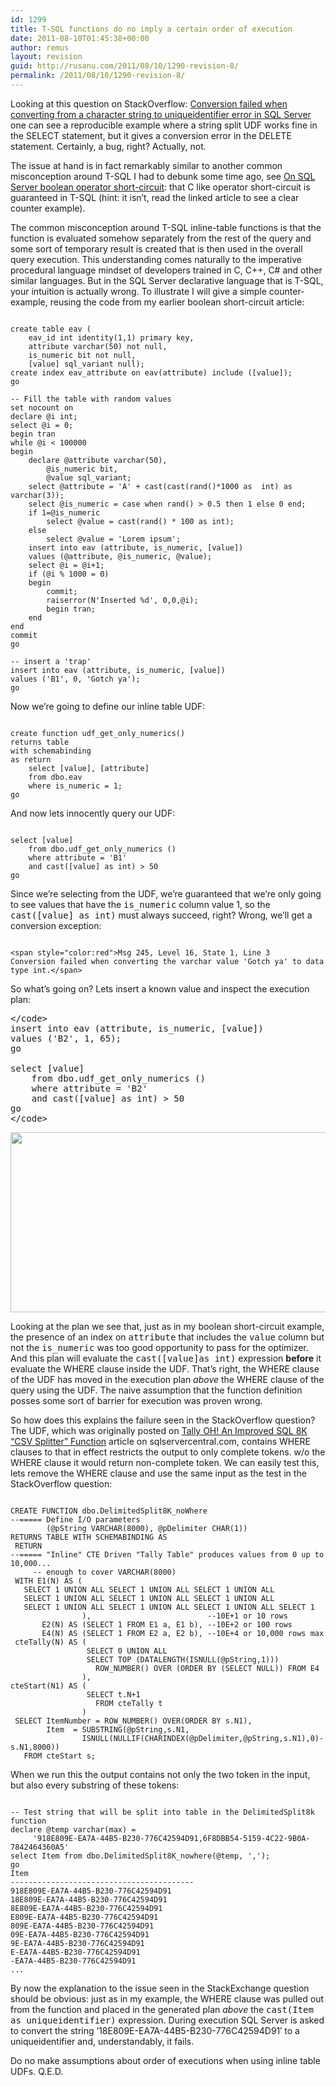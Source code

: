 ```yaml
---
id: 1299
title: T-SQL functions do no imply a certain order of execution
date: 2011-08-10T01:45:38+00:00
author: remus
layout: revision
guid: http://rusanu.com/2011/08/10/1290-revision-8/
permalink: /2011/08/10/1290-revision-8/
---
```

Looking at this question on StackOverflow: <a href="http://stackoverflow.com/questions/6989522/conversion-failed-when-converting-from-a-character-string-to-uniqueidentifier-err" target="_blank">Conversion failed when converting from a character string to uniqueidentifier error in SQL Server</a> one can see a reproducible example where a string split UDF works fine in the SELECT statement, but it gives a conversion error in the DELETE statement. Certainly, a bug, right? Actually, not.

The issue at hand is in fact remarkably similar to another common misconception around T-SQL I had to debunk some time ago, see [On SQL Server boolean operator short-circuit](http://rusanu.com/2009/09/13/on-sql-server-boolean-operator-short-circuit/): that C like operator short-circuit is guaranteed in T-SQL (hint: it isn&#8217;t, read the linked article to see a clear counter example).

The common misconception around T-SQL inline-table functions is that the function is evaluated somehow separately from the rest of the query and some sort of temporary result is created that is then used in the overall query execution. This understanding comes naturally to the imperative procedural language mindset of developers trained in C, C++, C# and other similar languages. But in the SQL Server declarative language that is T-SQL, your intuition is actually wrong. To illustrate I will give a simple counter-example, reusing the code from my earlier boolean short-circuit article:

<pre><code class="prettyprint lang-sql">
create table eav (
    eav_id int identity(1,1) primary key,
    attribute varchar(50) not null,
    is_numeric bit not null,
    [value] sql_variant null);
create index eav_attribute on eav(attribute) include ([value]);
go

-- Fill the table with random values
set nocount on
declare @i int;
select @i = 0;
begin tran
while @i &lt; 100000
begin
    declare @attribute varchar(50),
        @is_numeric bit,
        @value sql_variant;
    select @attribute = 'A' + cast(cast(rand()*1000 as  int) as varchar(3));
    select @is_numeric = case when rand() > 0.5 then 1 else 0 end;
    if 1=@is_numeric
        select @value = cast(rand() * 100 as int);
    else
        select @value = 'Lorem ipsum';
    insert into eav (attribute, is_numeric, [value])
    values (@attribute, @is_numeric, @value);
    select @i = @i+1;
    if (@i % 1000 = 0)
    begin
		commit;
		raiserror(N'Inserted %d', 0,0,@i);
		begin tran;
    end
end
commit
go

-- insert a 'trap'
insert into eav (attribute, is_numeric, [value])
values ('B1', 0, 'Gotch ya');
go
</code></pre>

Now we&#8217;re going to define our inline table UDF:

<pre><code class="prettyprint lang-sql">
create function udf_get_only_numerics()
returns table
with schemabinding
as return 
	select [value], [attribute]
	from dbo.eav
	where is_numeric = 1;	
go
</code></pre>

And now lets innocently query our UDF:

<pre><code class="prettyprint lang-sql">
select [value] 
	from dbo.udf_get_only_numerics ()
    where attribute = 'B1' 
    and cast([value] as int) > 50
go
</code></pre>

Since we&#8217;re selecting from the UDF, we&#8217;re guaranteed that we&#8217;re only going to see values that have the <tt>is_numeric</tt> column value 1, so the <tt>cast([value] as int)</tt> must always succeed, right? Wrong, we&#8217;ll get a conversion exception:

<pre><code class="prettyprint lang-sql">
&lt;span style="color:red">Msg 245, Level 16, State 1, Line 3
Conversion failed when converting the varchar value 'Gotch ya' to data type int.&lt;/span>
</code></pre>

So what&#8217;s going on? Lets insert a known value and inspect the execution plan:

<pre>&lt;/code>
insert into eav (attribute, is_numeric, [value])
values ('B2', 1, 65);
go

select [value] 
	from dbo.udf_get_only_numerics ()
    where attribute = 'B2' 
    and cast([value] as int) > 50
go
&lt;/code></pre>

[<img src="http://rusanu.com/wp-content/uploads/2011/08/udf-eav-plan.png" alt="" title="udf-eav-plan" width="600" height="288" class="aligncenter size-full wp-image-1295" />](http://rusanu.com/wp-content/uploads/2011/08/udf-eav-plan.png)

Looking at the plan we see that, just as in my boolean short-circuit example, the presence of an index on <tt>attribute</tt> that includes the <tt>value</tt> column but not the <tt>is_numeric</tt> was too good opportunity to pass for the optimizer. And this plan will evaluate the <tt>cast([value]as int)</tt> expression **before** it evaluate the WHERE clause inside the UDF. That&#8217;s right, the WHERE clause of the UDF has moved in the execution plan _above_ the WHERE clause of the query using the UDF. The naive assumption that the function definition posses some sort of barrier for execution was proven wrong.

So how does this explains the failure seen in the StackOverflow question? The UDF, which was originally posted on <a href="http://www.sqlservercentral.com/articles/Tally+Table/72993/" target="_blank">Tally OH! An Improved SQL 8K “CSV Splitter” Function</a> article on sqlservercentral.com, contains WHERE clauses to that in effect restricts the output to only complete tokens. w/o the WHERE clause it would return non-complete token. We can easily test this, lets remove the WHERE clause and use the same input as the test in the StackOverflow question:

<pre><code class="prettyprint lang-sql">
CREATE FUNCTION dbo.DelimitedSplit8K_noWhere
--===== Define I/O parameters
        (@pString VARCHAR(8000), @pDelimiter CHAR(1))
RETURNS TABLE WITH SCHEMABINDING AS
 RETURN
--===== "Inline" CTE Driven "Tally Table" produces values from 0 up to 10,000...
     -- enough to cover VARCHAR(8000)
 WITH E1(N) AS (
   SELECT 1 UNION ALL SELECT 1 UNION ALL SELECT 1 UNION ALL 
   SELECT 1 UNION ALL SELECT 1 UNION ALL SELECT 1 UNION ALL 
   SELECT 1 UNION ALL SELECT 1 UNION ALL SELECT 1 UNION ALL SELECT 1
                ),                          --10E+1 or 10 rows
       E2(N) AS (SELECT 1 FROM E1 a, E1 b), --10E+2 or 100 rows
       E4(N) AS (SELECT 1 FROM E2 a, E2 b), --10E+4 or 10,000 rows max
 cteTally(N) AS (
                 SELECT 0 UNION ALL
                 SELECT TOP (DATALENGTH(ISNULL(@pString,1))) 
                   ROW_NUMBER() OVER (ORDER BY (SELECT NULL)) FROM E4
                ),
cteStart(N1) AS (
                 SELECT t.N+1
                   FROM cteTally t
                )
 SELECT ItemNumber = ROW_NUMBER() OVER(ORDER BY s.N1),
        Item  = SUBSTRING(@pString,s.N1,
                ISNULL(NULLIF(CHARINDEX(@pDelimiter,@pString,s.N1),0)-s.N1,8000))
   FROM cteStart s;
</code></pre>

When we run this the output contains not only the two token in the input, but also every substring of these tokens:

<pre><code class="prettyprint lang-sql">
-- Test string that will be split into table in the DelimitedSplit8k function
declare @temp varchar(max) = 
     '918E809E-EA7A-44B5-B230-776C42594D91,6F8DBB54-5159-4C22-9B0A-7842464360A5'
select Item from dbo.DelimitedSplit8K_nowhere(@temp, ',');
go
Item
-----------------------------------------
918E809E-EA7A-44B5-B230-776C42594D91
18E809E-EA7A-44B5-B230-776C42594D91
8E809E-EA7A-44B5-B230-776C42594D91
E809E-EA7A-44B5-B230-776C42594D91
809E-EA7A-44B5-B230-776C42594D91
09E-EA7A-44B5-B230-776C42594D91
9E-EA7A-44B5-B230-776C42594D91
E-EA7A-44B5-B230-776C42594D91
-EA7A-44B5-B230-776C42594D91
...
</code></pre>

By now the explanation to the issue seen in the StackExchange question should be obvious: just as in my example, the WHERE clause was pulled out from the function and placed in the generated plan _above_ the <tt>cast(Item as uniqueidentifier)</tt> expression. During execution SQL Server is asked to convert the string &#8217;18E809E-EA7A-44B5-B230-776C42594D91&#8242; to a uniqueidentifier and, understandably, it fails.

Do no make assumptions about order of executions when using inline table UDFs. Q.E.D.